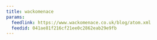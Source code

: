 ```yaml
---
title: wackomenace
params:
  feedlink: https://www.wackomenace.co.uk/blog/atom.xml
  feedid: 041ae81f216cf21ee0c2862eab29e9fb
---
```

